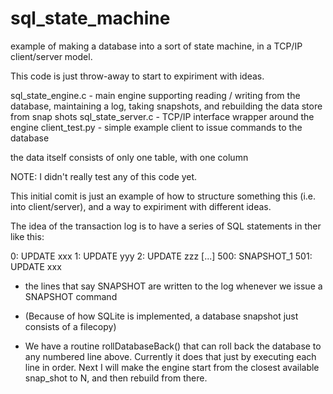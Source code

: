 # sql_state_machine
example of making a database into a sort of state machine, in a TCP/IP client/server model. 

This code is just throw-away to start to expiriment with ideas.

sql_state_engine.c - main engine supporting reading / writing from the database, maintaining a log, taking snapshots, and rebuilding the data store from snap shots
sql_state_server.c - TCP/IP interface wrapper around the engine
client_test.py - simple example client to issue commands to the database 

the data itself consists of only one table, with one column

NOTE: I didn't really test any of this code yet. 

This initial comit is just an example of how to structure something this (i.e. into client/server), and a way to expiriment with different ideas.

The idea of the transaction log is to have a series of SQL statements in ther like this:

0: UPDATE xxx
1: UPDATE yyy
2: UPDATE zzz
[...]
500: SNAPSHOT_1
501: UPDATE xxx

* the lines that say SNAPSHOT are written to the log whenever we issue a SNAPSHOT command

* (Because of how SQLite is implemented, a database snapshot just consists of a filecopy)

* We have a routine rollDatabaseBack() that can roll back the database to any numbered line above. Currently it does that just by executing each line in order. Next I will make the engine start from the closest available snap_shot to N, and then rebuild from there.

